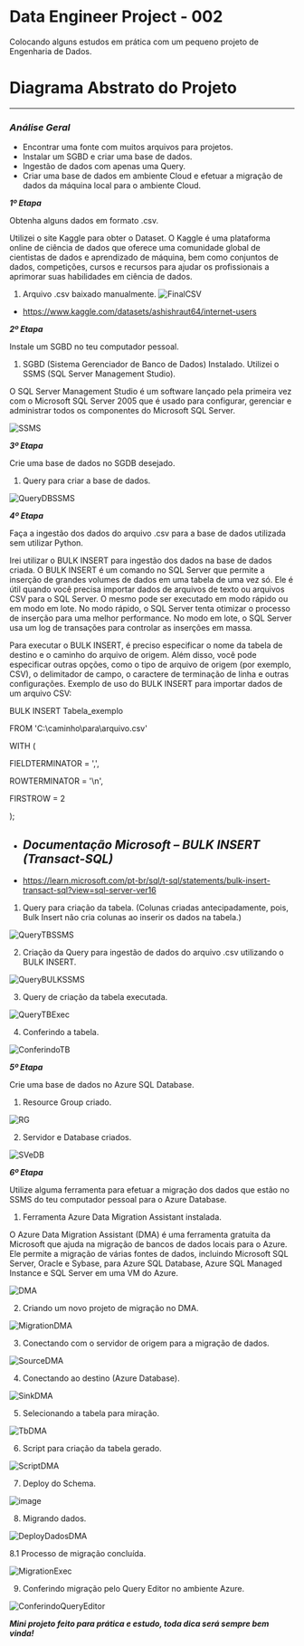 # Data Engineer Project - 002
Colocando alguns estudos em prática com um pequeno projeto de Engenharia de Dados.

# Diagrama Abstrato do Projeto
--------

### *Análise Geral*
- Encontrar uma fonte com muitos arquivos para projetos.
- Instalar um SGBD e criar uma base de dados.
- Ingestão de dados com apenas uma Query.
- Criar uma base de dados em ambiente Cloud e efetuar a migração de dados da máquina local para o ambiente Cloud.



***1º Etapa***

Obtenha alguns dados em formato .csv.

Utilizei o site Kaggle para obter o Dataset.
O Kaggle é uma plataforma online de ciência de dados que oferece uma comunidade global de cientistas de dados e aprendizado de máquina, bem como conjuntos de dados, competições, cursos e recursos para ajudar os profissionais a aprimorar suas habilidades em ciência de dados.

1.	Arquivo .csv baixado manualmente.
![FinalCSV](https://user-images.githubusercontent.com/115668126/230193787-1a2cd2f7-b501-4937-9e17-911c8b147b25.png)
- https://www.kaggle.com/datasets/ashishraut64/internet-users


***2º Etapa***

 Instale um SGBD no teu computador pessoal.
 
 1.	SGBD (Sistema Gerenciador de Banco de Dados) Instalado. 
Utilizei o SSMS (SQL Server Management Studio).

O SQL Server Management Studio é um software lançado pela primeira vez com o Microsoft SQL Server 2005 que é usado para configurar, gerenciar e administrar todos os componentes do Microsoft SQL Server.

![SSMS](https://user-images.githubusercontent.com/115668126/230194284-7622e7c6-0c1d-4a65-8e30-9acd1f9e5ee1.png)


***3º Etapa***

Crie uma base de dados no SGDB desejado.

1.	Query para criar a base de dados.

![QueryDBSSMS](https://user-images.githubusercontent.com/115668126/230194563-9d59b155-888b-4db1-8a5e-d6c78023c66a.png)


***4º Etapa***

Faça a ingestão dos dados do arquivo .csv para a base de dados utilizada sem utilizar Python.

Irei utilizar o BULK INSERT para ingestão dos dados na base de dados criada.
O BULK INSERT é um comando no SQL Server que permite a inserção de grandes volumes de dados em uma tabela de uma vez só. Ele é útil quando você precisa importar dados de arquivos de texto ou arquivos CSV para o SQL Server.
O mesmo pode ser executado em modo rápido ou em modo em lote. No modo rápido, o SQL Server tenta otimizar o processo de inserção para uma melhor performance. No modo em lote, o SQL Server usa um log de transações para controlar as inserções em massa.

Para executar o BULK INSERT, é preciso especificar o nome da tabela de destino e o caminho do arquivo de origem. Além disso, você pode especificar outras opções, como o tipo de arquivo de origem (por exemplo, CSV), o delimitador de campo, o caractere de terminação de linha e outras configurações.
Exemplo de uso do BULK INSERT para importar dados de um arquivo CSV:


BULK INSERT Tabela_exemplo


FROM 'C:\caminho\para\arquivo.csv'


WITH (


   FIELDTERMINATOR = ',',
   
   
   ROWTERMINATOR = '\n',
   
   
   FIRSTROW = 2
   
   
);



- ## ***Documentação Microsoft – BULK INSERT (Transact-SQL)***
- https://learn.microsoft.com/pt-br/sql/t-sql/statements/bulk-insert-transact-sql?view=sql-server-ver16

1.	Query para criação da tabela.
(Colunas criadas antecipadamente, pois, Bulk Insert não cria colunas ao inserir os dados na tabela.)

![QueryTBSSMS](https://user-images.githubusercontent.com/115668126/230194946-9bdfdd01-8106-4b4f-a2b8-47c160114b6a.png)

2.	Criação da Query para ingestão de dados do arquivo .csv utilizando o BULK INSERT.

![QueryBULKSSMS](https://user-images.githubusercontent.com/115668126/230195462-0212c2ad-06b1-4294-9736-96f6be448610.png)

3.	Query de criação da tabela executada.

![QueryTBExec](https://user-images.githubusercontent.com/115668126/230195625-2be6f265-342a-4af5-9a3c-e4a138238fbc.png)

4.	Conferindo a tabela.

![ConferindoTB](https://user-images.githubusercontent.com/115668126/230195704-c80147a2-4b04-4b4a-bf86-52fff3cea116.png)

***5º Etapa***

Crie uma base de dados no Azure SQL Database.

1.	Resource Group criado.

![RG](https://user-images.githubusercontent.com/115668126/230196413-cc66dfa0-7735-48b0-bf7d-d6557974d7e2.png)

2.	Servidor e Database criados.

![SVeDB](https://user-images.githubusercontent.com/115668126/230196774-1133299b-3b41-4238-8797-e66f58c431b4.png)

***6º Etapa***

Utilize alguma ferramenta para efetuar a migração dos dados que estão no SSMS do teu computador pessoal para o Azure Database.

1.	Ferramenta Azure Data Migration Assistant instalada.

O Azure Data Migration Assistant (DMA) é uma ferramenta gratuita da Microsoft que ajuda na migração de bancos de dados locais para o Azure. Ele permite a migração de várias fontes de dados, incluindo Microsoft SQL Server, Oracle e Sybase, para Azure SQL Database, Azure SQL Managed Instance e SQL Server em uma VM do Azure.

![DMA](https://user-images.githubusercontent.com/115668126/230197262-69dc3b23-4c3f-4f62-a824-546a11360414.png)

2.	Criando um novo projeto de migração no DMA.

![MigrationDMA](https://user-images.githubusercontent.com/115668126/230197380-7a1b099e-5b8f-483f-a1e2-61821fc8e7e2.png)

3.	Conectando com o servidor de origem para a migração de dados.

![SourceDMA](https://user-images.githubusercontent.com/115668126/230197527-c90f6097-64e1-4705-a454-f3234a86b88b.png)

4.	Conectando ao destino (Azure Database).

![SinkDMA](https://user-images.githubusercontent.com/115668126/230197602-f185d9c6-84d2-4aa7-b1b5-fa3735445b77.png)

5.	Selecionando a tabela para miração.

![TbDMA](https://user-images.githubusercontent.com/115668126/230197721-a25e6ee4-2776-44d4-af75-4372c83ce845.png)

6.	Script para criação da tabela gerado.

![ScriptDMA](https://user-images.githubusercontent.com/115668126/230197776-8b56d85c-0adf-4b45-bd64-82765b58ef6e.png)

7.	Deploy do Schema.

![image](https://user-images.githubusercontent.com/115668126/230200079-e7a96483-4787-4522-9988-9faa2d2e8d30.png)

8.	Migrando dados.

![DeployDadosDMA](https://user-images.githubusercontent.com/115668126/230197941-0cb54610-9b06-48af-8ccb-75410bcfbb2d.png)

8.1	Processo de migração concluída.

![MigrationExec](https://user-images.githubusercontent.com/115668126/230198023-87165f3a-085f-4162-8067-bd5ff4e25719.png)

9.	Conferindo migração pelo Query Editor no ambiente Azure.

![ConferindoQueryEditor](https://user-images.githubusercontent.com/115668126/230198098-64b4f45a-18d4-4e21-ba61-7f25dd188cef.png)


***Mini projeto feito para prática e estudo, toda dica será sempre bem vinda!***
